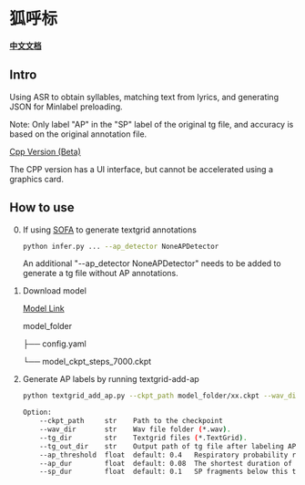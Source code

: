 # 狐呼标

**[中文文档](readme-zh.md)**
## Intro

Using ASR to obtain syllables, matching text from lyrics, and generating JSON for Minlabel preloading.

Note: Only label "AP" in the "SP" label of the original tg file, and accuracy is based on the original annotation file.

[Cpp Version (Beta)](https://github.com/openvpi/dataset-tools/releases/tag/20240621.21)

The CPP version has a UI interface, but cannot be accelerated using a graphics card.

## How to use

0. If using [SOFA](https://github.com/qiuqiao/SOFA) to generate textgrid annotations
    ```bash
    python infer.py ... --ap_detector NoneAPDetector
    ```
   An additional "--ap_detector NoneAPDetector" needs to be added to generate a tg file without AP annotations.
        
1. Download model

   [Model Link](https://github.com/autumn-DL/FoxBreatheLabeler/releases/latest)
   
   model_folder

     ├── config.yaml

     └── model_ckpt_steps_7000.ckpt

2.  Generate AP labels by running textgrid-add-ap
    ```bash
    python textgrid_add_ap.py --ckpt_path model_folder/xx.ckpt --wav_dir wav_dir --tg_dir tg_dir --tg_out_dir tg_out_dir
    
    Option:
        --ckpt_path     str    Path to the checkpoint
        --wav_dir       str    Wav file folder (*.wav).
        --tg_dir        str    Textgrid files (*.TextGrid).
        --tg_out_dir    str    Output path of tg file after labeling AP.
        --ap_threshold  float  default: 0.4   Respiratory probability recognition threshold.  (Option)
        --ap_dur        float  default: 0.08  The shortest duration of breathing, discarded below this threshold, in seconds. (Option)
        --sp_dur        float  default: 0.1   SP fragments below this threshold will be adsorbed onto adjacent AP, in seconds.   (Option)
    ```
